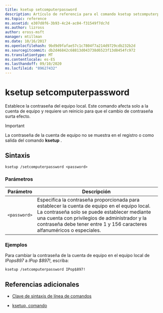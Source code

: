 ```yaml
---
title: ksetup setcomputerpassword
description: Artículo de referencia para el comando ksetup setcomputerpassword, que establece la contraseña para el equipo local.
ms.topic: reference
ms.assetid: e307d8f6-3b93-4c24-ac04-f31549f7dc7d
ms.author: lizross
author: eross-msft
manager: mtillman
ms.date: 10/16/2017
ms.openlocfilehash: 9bd9d9fafae57c1c7804f7a214d9729cdb232b2d
ms.sourcegitcommit: db2d46842c68813d043738d6523f13d8454fc972
ms.translationtype: MT
ms.contentlocale: es-ES
ms.lasthandoff: 09/10/2020
ms.locfileid: "89627432"
---
```

# <a name="ksetup-setcomputerpassword"></a>ksetup setcomputerpassword

Establece la contraseña del equipo local. Este comando afecta solo a la cuenta de equipo y requiere un reinicio para que el cambio de contraseña surta efecto.

> [!IMPORTANT]
> La contraseña de la cuenta de equipo no se muestra en el registro o como salida del comando **ksetup** .

## <a name="syntax"></a>Sintaxis

```
ksetup /setcomputerpassword <password>
```

### <a name="parameters"></a>Parámetros

| Parámetro | Descripción |
| --------- | ----------- |
| `<password>` | Especifica la contraseña proporcionada para establecer la cuenta de equipo en el equipo local. La contraseña solo se puede establecer mediante una cuenta con privilegios de administrador y la contraseña debe tener entre 1 y 156 caracteres alfanuméricos o especiales. |

### <a name="examples"></a>Ejemplos

Para cambiar la contraseña de la cuenta de equipo en el equipo local de *IPops897* a *IPop $897!*, escriba:

```
ksetup /setcomputerpassword IPop$897!
```

## <a name="additional-references"></a>Referencias adicionales

- [Clave de sintaxis de línea de comandos](command-line-syntax-key.md)

- [ksetup, comando](ksetup.md)
